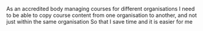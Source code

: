 As an accredited body managing courses for different organisations
I need to be able to copy course content from one organisation to another, and not just within the same organisation
So that I save time and it is easier for me
